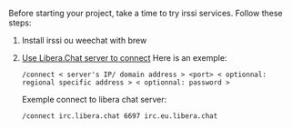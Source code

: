 Before starting your project, take a time to try irssi services. Follow these steps:

1. Install irssi ou weechat with brew 
2. [Use Libera.Chat server to connect](https://libera.chat/guides/connect#:~:text=Chat%20Via%20TLS-,Libera.,additional%20work%20may%20be%20required.)
	Here is an exemple:
	``` 
	/connect < server's IP/ domain address > <port> < optionnal: regional specific address > < optionnal: password >
	```

	Exemple connect to libera chat server:

	```
	/connect irc.libera.chat 6697 irc.eu.libera.chat 
	```
